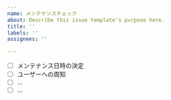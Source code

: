 ```yaml
---
name: メンテナンスチェック
about: Describe this issue template's purpose here.
title: ''
labels: ''
assignees: ''

---
```


- [ ] メンテナンス日時の決定
- [ ] ユーザーへの周知
- [ ] ...
- [ ] ...
